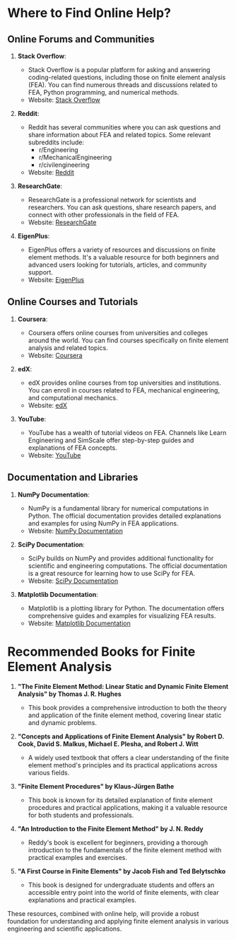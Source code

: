 # Where to Find Online Help?

## Online Forums and Communities

1. **Stack Overflow**:
   - Stack Overflow is a popular platform for asking and answering coding-related questions, including those on finite element analysis (FEA). You can find numerous threads and discussions related to FEA, Python programming, and numerical methods.
   - Website: [Stack Overflow](https://stackoverflow.com/)

2. **Reddit**:
   - Reddit has several communities where you can ask questions and share information about FEA and related topics. Some relevant subreddits include:
     - r/Engineering
     - r/MechanicalEngineering
     - r/civilengineering
   - Website: [Reddit](https://www.reddit.com/)

3. **ResearchGate**:
   - ResearchGate is a professional network for scientists and researchers. You can ask questions, share research papers, and connect with other professionals in the field of FEA.
   - Website: [ResearchGate](https://www.researchgate.net/)

4. **EigenPlus**:
   - EigenPlus offers a variety of resources and discussions on finite element methods. It's a valuable resource for both beginners and advanced users looking for tutorials, articles, and community support.
   - Website: [EigenPlus](https://eigenplus.com/)

## Online Courses and Tutorials

1. **Coursera**:
   - Coursera offers online courses from universities and colleges around the world. You can find courses specifically on finite element analysis and related topics.
   - Website: [Coursera](https://www.coursera.org/)

2. **edX**:
   - edX provides online courses from top universities and institutions. You can enroll in courses related to FEA, mechanical engineering, and computational mechanics.
   - Website: [edX](https://www.edx.org/)

3. **YouTube**:
   - YouTube has a wealth of tutorial videos on FEA. Channels like Learn Engineering and SimScale offer step-by-step guides and explanations of FEA concepts.
   - Website: [YouTube](https://www.youtube.com/)

## Documentation and Libraries

1. **NumPy Documentation**:
   - NumPy is a fundamental library for numerical computations in Python. The official documentation provides detailed explanations and examples for using NumPy in FEA applications.
   - Website: [NumPy Documentation](https://numpy.org/doc/)

2. **SciPy Documentation**:
   - SciPy builds on NumPy and provides additional functionality for scientific and engineering computations. The official documentation is a great resource for learning how to use SciPy for FEA.
   - Website: [SciPy Documentation](https://docs.scipy.org/doc/scipy/)

3. **Matplotlib Documentation**:
   - Matplotlib is a plotting library for Python. The documentation offers comprehensive guides and examples for visualizing FEA results.
   - Website: [Matplotlib Documentation](https://matplotlib.org/stable/contents.html)

# Recommended Books for Finite Element Analysis

1. **"The Finite Element Method: Linear Static and Dynamic Finite Element Analysis" by Thomas J. R. Hughes**
   - This book provides a comprehensive introduction to both the theory and application of the finite element method, covering linear static and dynamic problems.

2. **"Concepts and Applications of Finite Element Analysis" by Robert D. Cook, David S. Malkus, Michael E. Plesha, and Robert J. Witt**
   - A widely used textbook that offers a clear understanding of the finite element method's principles and its practical applications across various fields.

3. **"Finite Element Procedures" by Klaus-Jürgen Bathe**
   - This book is known for its detailed explanation of finite element procedures and practical applications, making it a valuable resource for both students and professionals.

4. **"An Introduction to the Finite Element Method" by J. N. Reddy**
   - Reddy's book is excellent for beginners, providing a thorough introduction to the fundamentals of the finite element method with practical examples and exercises.

5. **"A First Course in Finite Elements" by Jacob Fish and Ted Belytschko**
   - This book is designed for undergraduate students and offers an accessible entry point into the world of finite elements, with clear explanations and practical examples.

These resources, combined with online help, will provide a robust foundation for understanding and applying finite element analysis in various engineering and scientific applications.